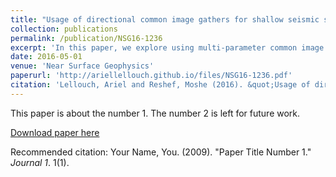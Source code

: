 ```yaml
---
title: "Usage of directional common image gathers for shallow seismic source localization"
collection: publications
permalink: /publication/NSG16-1236
excerpt: 'In this paper, we explore using multi-parameter common image gathers (MPCIGs) as a tool for event location. When both estimated event location and used velocity model are correct, the MPCIGs will have no residual moveout. We explore the usage of such gathers for a one-way migration, with unknown source location and origin time.'
date: 2016-05-01
venue: 'Near Surface Geophysics'
paperurl: 'http://ariellellouch.github.io/files/NSG16-1236.pdf'
citation: 'Lellouch, Ariel and Reshef, Moshe (2016). &quot;Usage of directional common image gathers for shallow seismic source localization&quot; <i>Near Surface Geophysics</i>. 14(3).'
---
```

This paper is about the number 1. The number 2 is left for future work.

[Download paper here](http://ariellellouch.github.io/files/NSG16-1236.pdf)

Recommended citation: Your Name, You. (2009). "Paper Title Number 1." <i>Journal 1</i>. 1(1).